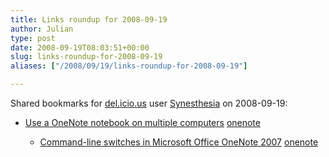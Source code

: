 ```yaml
---
title: Links roundup for 2008-09-19
author: Julian
type: post
date: 2008-09-19T08:03:51+00:00
slug: links-roundup-for-2008-09-19 
aliases: ["/2008/09/19/links-roundup-for-2008-09-19"]

---
```

Shared bookmarks for [del.icio.us][1] user [Synesthesia][2] on 2008-09-19:

  * [Use a OneNote notebook on multiple computers][3] 
    [onenote][4] </li> 
    
      * [Command-line switches in Microsoft Office OneNote 2007][5] 
        [onenote][4] </li> </ul>

 [1]: https://del.icio.us/
 [2]: https://del.icio.us/synesthesia
 [3]: https://office.microsoft.com/en-us/onenote/HA100910951033.aspx?pid=CH100627701033
 [4]: https://del.icio.us/synesthesia/onenote
 [5]: https://office.microsoft.com/en-us/onenote/HA101778331033.aspx?pid=CH100726161033